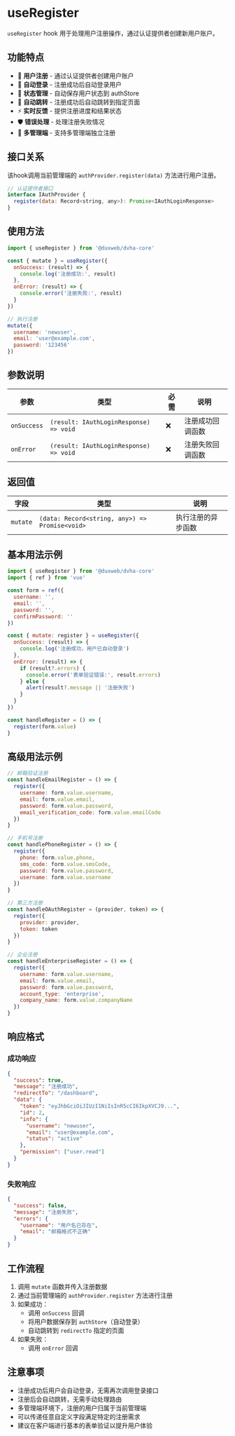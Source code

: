 # useRegister

`useRegister` hook 用于处理用户注册操作，通过认证提供者创建新用户账户。

## 功能特点

- 📝 **用户注册** - 通过认证提供者创建用户账户
- 🔐 **自动登录** - 注册成功后自动登录用户
- 💾 **状态管理** - 自动保存用户状态到 authStore
- 🔄 **自动跳转** - 注册成功后自动跳转到指定页面
- ⚡ **实时反馈** - 提供注册进度和结果状态
- 🛡️ **错误处理** - 处理注册失败情况
- 🏢 **多管理端** - 支持多管理端独立注册

## 接口关系

该hook调用当前管理端的 `authProvider.register(data)` 方法进行用户注册。

```js
// 认证提供者接口
interface IAuthProvider {
  register(data: Record<string, any>): Promise<IAuthLoginResponse>
}
```

## 使用方法

```js
import { useRegister } from '@duxweb/dvha-core'

const { mutate } = useRegister({
  onSuccess: (result) => {
    console.log('注册成功:', result)
  },
  onError: (result) => {
    console.error('注册失败:', result)
  }
})

// 执行注册
mutate({
  username: 'newuser',
  email: 'user@example.com',
  password: '123456'
})
```

## 参数说明

| 参数 | 类型 | 必需 | 说明 |
|------|------|------|------|
| `onSuccess` | `(result: IAuthLoginResponse) => void` | ❌ | 注册成功回调函数 |
| `onError` | `(result: IAuthLoginResponse) => void` | ❌ | 注册失败回调函数 |

## 返回值

| 字段 | 类型 | 说明 |
|------|------|------|
| `mutate` | `(data: Record<string, any>) => Promise<void>` | 执行注册的异步函数 |

## 基本用法示例

```js
import { useRegister } from '@duxweb/dvha-core'
import { ref } from 'vue'

const form = ref({
  username: '',
  email: '',
  password: '',
  confirmPassword: ''
})

const { mutate: register } = useRegister({
  onSuccess: (result) => {
    console.log('注册成功，用户已自动登录')
  },
  onError: (result) => {
    if (result?.errors) {
      console.error('表单验证错误:', result.errors)
    } else {
      alert(result?.message || '注册失败')
    }
  }
})

const handleRegister = () => {
  register(form.value)
}
```

## 高级用法示例

```js
// 邮箱验证注册
const handleEmailRegister = () => {
  register({
    username: form.value.username,
    email: form.value.email,
    password: form.value.password,
    email_verification_code: form.value.emailCode
  })
}

// 手机号注册
const handlePhoneRegister = () => {
  register({
    phone: form.value.phone,
    sms_code: form.value.smsCode,
    password: form.value.password,
    username: form.value.username
  })
}

// 第三方注册
const handleOAuthRegister = (provider, token) => {
  register({
    provider: provider,
    token: token
  })
}

// 企业注册
const handleEnterpriseRegister = () => {
  register({
    username: form.value.username,
    email: form.value.email,
    password: form.value.password,
    account_type: 'enterprise',
    company_name: form.value.companyName
  })
}
```

## 响应格式

### 成功响应
```json
{
  "success": true,
  "message": "注册成功",
  "redirectTo": "/dashboard",
  "data": {
    "token": "eyJhbGciOiJIUzI1NiIsInR5cCI6IkpXVCJ9...",
    "id": 2,
    "info": {
      "username": "newuser",
      "email": "user@example.com",
      "status": "active"
    },
    "permission": ["user.read"]
  }
}
```

### 失败响应
```json
{
  "success": false,
  "message": "注册失败",
  "errors": {
    "username": "用户名已存在",
    "email": "邮箱格式不正确"
  }
}
```

## 工作流程

1. 调用 `mutate` 函数并传入注册数据
2. 通过当前管理端的 `authProvider.register` 方法进行注册
3. 如果成功：
   - 调用 `onSuccess` 回调
   - 将用户数据保存到 `authStore`（自动登录）
   - 自动跳转到 `redirectTo` 指定的页面
4. 如果失败：
   - 调用 `onError` 回调

## 注意事项

- 注册成功后用户会自动登录，无需再次调用登录接口
- 注册后会自动跳转，无需手动处理路由
- 多管理端环境下，注册的用户归属于当前管理端
- 可以传递任意自定义字段满足特定的注册需求
- 建议在客户端进行基本的表单验证以提升用户体验